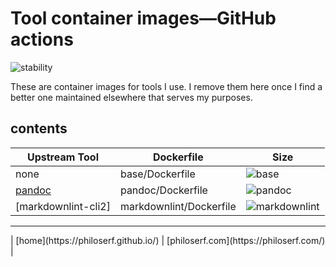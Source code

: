 # Tool container images—GitHub actions

![stability][active]

These are container images for tools I use. I remove them here once I find a
better one maintained elsewhere that serves my purposes.

## contents

| Upstream Tool       | Dockerfile              | Size                                |
| ------------------- | ----------------------- | ----------------------------------- |
| none                | base/Dockerfile         | ![base][base_badge]                 |
| [pandoc]            | pandoc/Dockerfile       | ![pandoc][pandoc_badge]             |
| [markdownlint-cli2] | markdownlint/Dockerfile | ![markdownlint][markdownlint_badge] |

<hr>
| [home](https://philoserf.github.io/) | [philoserf.com](https://philoserf.com/) |

<!-- ref -->

[active]: https://masterminds.github.io/stability/active.svg
[base_badge]: https://img.shields.io/badge/5.5%20MB-2%20Layers-blue
[pandoc_badge]: https://images.microbadger.com/badges/image/philoserf/pandoc.svg
[pandoc]: https://github.com/jgm/pandoc
[markdownlint_badge]: https://images.microbadger.com/badges/image/philoserf/markdownlint.svg
[markdownlint]: https://github.com/DavidAnson/markdownlint-cli2

